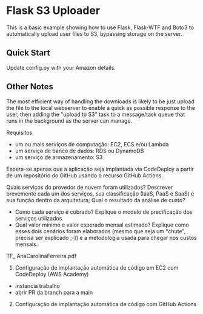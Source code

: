 # Flask S3 Uploader

This is a basic example showing how to use Flask, Flask-WTF and Boto3
to automatically upload user files to S3, bypassing storage on the server.

## Quick Start

Update config.py with your Amazon details.

## Other Notes

The most efficient way of handling the downloads is likely to be
just upload the file to the local webserver to enable a quick
as possible response to the user, then adding the "upload to S3"
task to a message/task queue that runs in the background as the
server can manage.

Requisitos
 - um ou mais serviços de computação: EC2, ECS e/ou Lambda
 - um serviço de banco de dados: RDS ou DynamoDB
 - um serviço de armazenamento: S3

Espera-se apenas que a aplicação seja implantada via CodeDeploy a partir de um repositório do GitHub usando o recurso GitHub Actions.

Quais serviços do provedor de nuvem foram utilizados? Descrever brevemente cada um dos serviços, sua classificação (IaaS, PaaS e SaaS) e sua função dentro da arquitetura;
Qual o resultado da análise de custo?
 - Como cada serviço é cobrado? Explique o modelo de precificação dos serviços utilizados.
 - Qual valor mínimo e valor esperado mensal estimado? Explique como esses dois cenários foram elaborados (mesmo que seja um "chute", precisa ser explicado ;-)) e a metodologia usada para chegar nos custos mensais.

TF_ AnaCarolinaFerreira.pdf


1. Configuração de implantação automática de código em EC2 com CodeDeploy (AWS Academy)
- instancia trabalho
- abrir PR da branch para a main

2. Configuração de implantação automática de código com GitHub Actions
